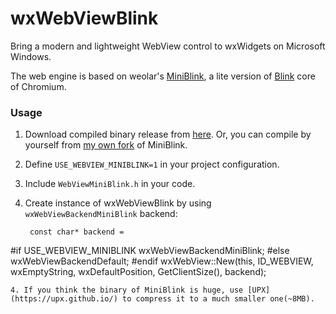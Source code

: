 # wxWebViewBlink

Bring a modern and lightweight WebView control to wxWidgets on Microsoft Windows.

The web engine is based on weolar's [MiniBlink](https://github.com/weolar/miniblink49), a lite version of [Blink](https://www.chromium.org/blink) core of Chromium.

### Usage
1. Download compiled binary release from [here](https://github.com/imReker/miniblink49/releases).
   Or, you can compile by yourself from [my own fork](https://github.com/imReker/miniblink49/tree/wxWidgets) of MiniBlink.

2. Define `USE_WEBVIEW_MINIBLINK=1` in your project configuration.

3. Include `WebViewMiniBlink.h` in your code.

4. Create instance of wxWebViewBlink by using `wxWebViewBackendMiniBlink` backend:
   ```
    const char* backend =
#if USE_WEBVIEW_MINIBLINK
    wxWebViewBackendMiniBlink;
#else
    wxWebViewBackendDefault;
#endif
    wxWebView::New(this, ID_WEBVIEW, wxEmptyString, wxDefaultPosition, GetClientSize(), backend);
   ```
4. If you think the binary of MiniBlink is huge, use [UPX](https://upx.github.io/) to compress it to a much smaller one(~8MB).